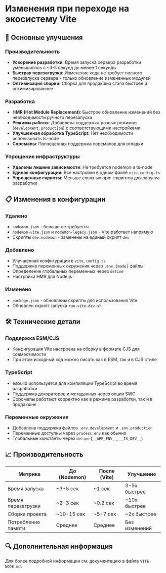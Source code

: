 # Изменения при переходе на экосистему Vite

## 🚀 Основные улучшения

### Производительность
- **Ускорение разработки**: Время запуска сервера разработки уменьшилось с ~3-5 секунд до менее 1 секунды
- **Быстрая перезагрузка**: Изменение кода не требует полного перезапуска сервера - только обновление измененных модулей
- **Оптимизация сборки**: Сборка для продакшна стала быстрее и оптимизированнее

### Разработка
- **HMR (Hot Module Replacement)**: Быстрое обновление изменений без необходимости ручного перезапуска
- **Режимы работы**: Добавлена поддержка разных режимов (`development`, `production`) с соответствующими настройками
- **Улучшенная обработка TypeScript**: Нет необходимости использовать ts-node
- **Сорсмапы**: Полноценная поддержка сорсмапов для отладки

### Упрощение инфраструктуры
- **Удалены лишние зависимости**: Не требуется nodemon и ts-node
- **Единая конфигурация**: Все настройки в одном файле `vite.config.ts`
- **Упрощенные скрипты**: Меньше сложных npm-скриптов для запуска разработки

## 📋 Изменения в конфигурации

### Удалено
- `nodemon.json` - больше не требуется
- `nodemon-vite.json` и `nodemon-legacy.json` - Vite работает напрямую
- Скрипты `dev:nodemon` - заменены на единый скрипт `dev`

### Добавлено
- Улучшенная конфигурация в `vite.config.ts`
- Поддержка переменных окружения через `.env.[mode]` файлы
- Определение глобальных переменных через `define`
- Настройка HMR для Node.js

### Изменено
- `package.json` - обновлены скрипты для использования Vite
- Обновлен скрипт запуска `run-vite-dev.sh`

## 🛠️ Технические детали

### Поддержка ESM/CJS
- Конфигурация Vite настроена на сборку в формате CJS для совместимости
- При этом исходный код можно писать как в ESM, так и в CJS стиле

### TypeScript
- esbuild используется для компиляции TypeScript во время разработки
- Поддержка декораторов и метаданных через опции SWC
- Сорсмапы работают корректно как в режиме разработки, так и в продакшне

### Переменные окружения
- Добавлена поддержка файлов `.env.development` и `.env.production`
- Переменные доступны через `process.env` как обычно
- Глобальные константы через `define` (`__APP_ENV__`, `__IS_DEV__`)

## 📈 Производительность

| Метрика | До (Nodemon) | После (Vite) | Улучшение |
|---------|--------------|--------------|-----------|
| Время запуска | ~3-5 сек | ~1 сек | 3-5x быстрее |
| Время перезагрузки | ~2-3 сек | ~0.2 сек | ~10x быстрее |
| Сборка проекта | ~10-15 сек | ~5-7 сек | ~2x быстрее |
| Потребление памяти | Среднее | Среднее | Без изменений |

## 🔍 Дополнительная информация

Для более подробной информации см. документацию в файле `VITE-NODE.md`. 